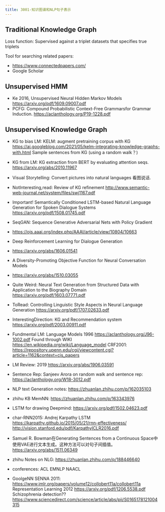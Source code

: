 ```yaml
---
title: 3001-知识图谱和NLP句子表示
---
```


## Traditional Knowledge Graph

Loss function: Supervised against a triplet datasets that specifies true
triplets

Tool for searching related papers:
 - https://www.connectedpapers.com/
 - Google Scholar


## Unsupervised HMM

- Ke 2016, Unsupervised Neural Hidden Markov Models https://arxiv.org/pdf/1609.09007.pdf
- PCFG: Compound Probabilistic Context-Free Grammarsfor Grammar Induction. https://aclanthology.org/P19-1228.pdf

## Unsupervised Knowledge Graph

- KG to bias LM: KELM: augment pretraining corpus with KG
  https://ai.googleblog.com/2021/05/kelm-integrating-knowledge-graphs-with.html
  Sample sentences from KG (using a random walk？)  

- KG from LM: KG extraction from BERT by evaluating attention seqs.
  https://arxiv.org/abs/2010.11967

- Visual Storytelling: Convert pictures into natural languages 看图说话.

- NotInteresting,read: Review of KG refinement http://www.semantic-web-journal.net/system/files/swj1167.pdf

- Important! Semantically Conditioned LSTM-based Natural Language Generation for Spoken Dialogue Systems
  https://arxiv.org/pdf/1508.01745.pdf
 - SeqGAN: Sequence Generative Adversarial Nets with Policy Gradient
 - https://ojs.aaai.org/index.php/AAAI/article/view/10804/10663
 - Deep Reinforcement Learning for Dialogue Generation
 - https://arxiv.org/abs/1606.01541
 - A Diversity-Promoting Objective Function for Neural Conversation Models
 - https://arxiv.org/abs/1510.03055

- Quite Weird: Neural Text Generation from Structured Data with Application to the Biography Domain
  https://arxiv.org/pdf/1603.07771.pdf

- ToRead: Controlling Linguistic Style Aspects in Neural Language Generation
  https://arxiv.org/pdf/1707.02633.pdf

- InterestingDirection: KG and Recommendation system
  https://arxiv.org/pdf/2003.00911.pdf

- Fundmental LM: Language Models 1996 https://aclanthology.org/J96-1002.pdf
  Found through WIKI https://en.wikipedia.org/wiki/Language_model
  CRF2001: https://repository.upenn.edu/cgi/viewcontent.cgi?article=1162&context=cis_papers

- LM Review: 2019 https://arxiv.org/abs/1906.03591

- Sentence Rep: Sanjeev Arora on random walk and sentence rep:
  https://aclanthology.org/W18-3012.pdf

- NLP text Generation notes: https://zhuanlan.zhihu.com/p/162035103

- zhihu KB MemNN: https://zhuanlan.zhihu.com/p/163343976

- LSTM for drawing Deepmind: https://arxiv.org/pdf/1502.04623.pdf

- char-RNN2015: Andrej Karpathy LSTM https://karpathy.github.io/2015/05/21/rnn-effectiveness/
  http://vision.stanford.edu/pdf/KarpathyICLR2016.pdf

- Samuel R. Bowman在Generating Sentences from a Continuous Space中使用VAE进行文本生成。这种方法可以对句子间插值。
  https://arxiv.org/abs/1511.06349

- zhihu Notes on NLG: https://zhuanlan.zhihu.com/p/188446640

- conferences: ACL EMNLP NAACL

- GoolgeNN SENNA 2011: https://www.jmlr.org/papers/volume12/collobert11a/collobert11a
  Representation Learning 2012 https://arxiv.org/pdf/1206.5538.pdf
  Schizophrenia detection?? https://www.sciencedirect.com/science/article/abs/pii/S0165178121004315
